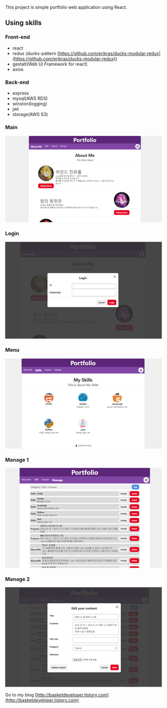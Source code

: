 This project is simple portfolio web application using React.

## Using skills
### Front-end
- react
- redux (ducks-pattern [https://github.com/erikras/ducks-modular-redux](https://github.com/erikras/ducks-modular-redux))
- gestalt(Web UI Framework for react)
- axios


### Back-end
- express
- mysql(AWS RDS)
- winston(logging)
- jwt
- storage(AWS S3)


### Main
![Alt text](/screenshot/root.PNG "Main")

### Login
![Alt text](/screenshot/login.PNG "Login")

### Menu
![Alt text](/screenshot/menu.PNG "Menu")

### Manage 1
![Alt text](/screenshot/manage.PNG "Manage 1")

### Manage 2
![Alt text](/screenshot/manage_view.PNG "Manage 2")

Go to my blog [http://basketdeveloper.tistory.com](http://basketdeveloper.tistory.com)

